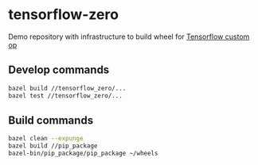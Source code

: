 # tensorflow-zero

Demo repository with infrastructure to build wheel for [Tensorflow custom op](https://www.tensorflow.org/extend/adding_an_op)

## Develop commands

```bash
bazel build //tensorflow_zero/...
bazel test //tensorflow_zero/...
```

## Build commands

```bash
bazel clean --expunge
bazel build //pip_package
bazel-bin/pip_package/pip_package ~/wheels
```
